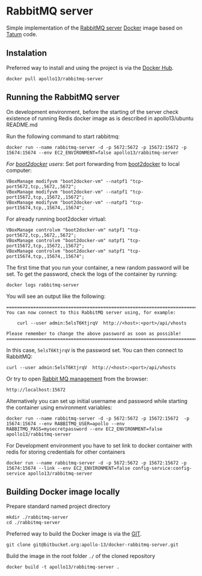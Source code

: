 # RabbitMQ server #

Simple implementation of the [RabbitMQ server](https://www.rabbitmq.com) [Docker](https://www.docker.com) image based on [Tatum](https://github.com/tutumcloud/tutum-docker-rabbitmq) code.

## Instalation ##

Preferred way to install and using the project is via the [Docker Hub](https://hub.docker.com).

    docker pull apollo13/rabbitmq-server

## Running the RabbitMQ server ##

On development environment, before the starting of the server check existence of running Redis docker image as is described in apollo13/ubuntu README.md

Run the following command to start rabbitmq:

    docker run --name rabbitmq-server -d -p 5672:5672 -p 15672:15672 -p 15674:15674 --env EC2_ENVIRONMENT=false apollo13/rabbitmq-server

*For [boot2docker](https://github.com/boot2docker/boot2docker-cli) users*: Set port forwarding from [boot2docker](https://github.com/boot2docker/boot2docker/blob/master/doc/WORKAROUNDS.md) to local computer:

    VBoxManage modifyvm "boot2docker-vm" --natpf1 "tcp-port5672,tcp,,5672,,5672";
    VBoxManage modifyvm "boot2docker-vm" --natpf1 "tcp-port15672,tcp,,15672,,15672";
    VBoxManage modifyvm "boot2docker-vm" --natpf1 "tcp-port15674,tcp,,15674,,15674";

For already running boot2docker virtual:

    VBoxManage controlvm "boot2docker-vm" natpf1 "tcp-port5672,tcp,,5672,,5672";
    VBoxManage controlvm "boot2docker-vm" natpf1 "tcp-port15672,tcp,,15672,,15672";
    VBoxManage controlvm "boot2docker-vm" natpf1 "tcp-port15674,tcp,,15674,,15674";

The first time that you run your container, a new random password will be set.
To get the password, check the logs of the container by running:

    docker logs rabbitmq-server

You will see an output like the following:

    ========================================================================
    You can now connect to this RabbitMQ server using, for example:

        curl --user admin:5elsT6KtjrqV  http://<host>:<port>/api/vhosts

    Please remember to change the above password as soon as possible!
    ========================================================================

In this case, `5elsT6KtjrqV` is the password set.
You can then connect to RabbitMQ:

    curl --user admin:5elsT6KtjrqV  http://<host>:<port>/api/vhosts

Or try to open [Rabbit MQ management](https://www.rabbitmq.com/management.html) from the browser:

    http://localhost:15672

Alternatively you can set up initial username and password while starting the container using environment variables:

    docker run --name rabbitmq-server -d -p 5672:5672 -p 15672:15672  -p 15674:15674 --env RABBITMQ_USER=apollo --env RABBITMQ_PASS=mysecretpassword --env EC2_ENVIRONMENT=false apollo13/rabbitmq-server

For Development environment you have to set link to docker container with redis for storing credentials for other containers

    docker run --name rabbitmq-server -d -p 5672:5672 -p 15672:15672 -p 15674:15674 --link --env EC2_ENVIRONMENT=false config-service:config-service apollo13/rabbitmq-server


## Building Docker image locally

Prepare standard named project directory

    mkdir ./rabbitmq-server
    cd ./rabbitmq-server

Preferred way to build the Docker image is via the [GIT](http://git-scm.com).

    git clone git@bitbucket.org:apollo-13/docker-rabbitmq-server.git

Build the image in the root folder `./` of the cloned repository

    docker build -t apollo13/rabbitmq-server .
